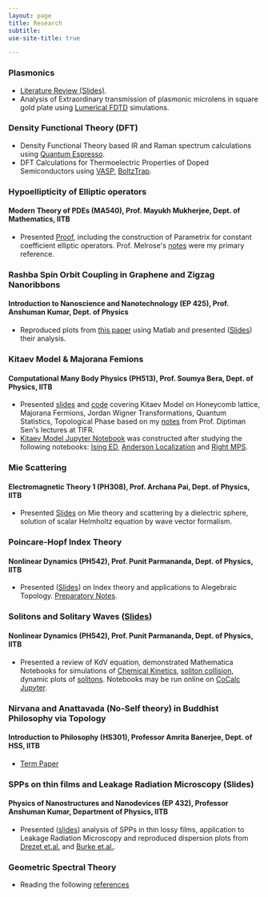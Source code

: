 ```yaml
---
layout: page
title: Research
subtitle: 
use-site-title: true

---
```


### Plasmonics
* [Literature Review (Slides)](/plasmonics_metamaterials.pdf).
* Analysis of Extraordinary transmission of plasmonic microlens in square gold plate using [Lumerical FDTD](https://www.lumerical.com/products/fdtd/) simulations.

### Density Functional Theory (DFT) 
* Density Functional Theory based IR and Raman spectrum calculations using [Quantum Espresso](https://www.quantum-espresso.org/).
* DFT Calculations for Thermoelectric Properties of Doped Semiconductors using [VASP](https://www.vasp.at/), [BoltzTrap](https://www.imc.tuwien.ac.at//forschungsbereich_theoretische_chemie/forschungsgruppen/prof_dr_gkh_madsen_theoretical_materials_chemistry/boltztrap/).

### Hypoellipticity of Elliptic operators 
#### Modern Theory of PDEs (MA540), Prof. Mayukh Mukherjee, Dept. of Mathematics, IITB
* Presented [Proof](https://drive.google.com/file/d/1FYS0SOqnUzm4rJjGoKI800oJAyz5gH7u/view), including the construction of Parametrix for constant coefficient elliptic operators. Prof. Melrose's [notes](http://math.mit.edu/~rbm/18-155-F13/GradAnal.pdf) were my primary reference.   

### Rashba Spin Orbit Coupling in Graphene and Zigzag Nanoribbons 
#### Introduction to Nanoscience and Nanotechnology (EP 425), Prof. Anshuman Kumar, Dept. of Physics 
* Reproduced plots from [this paper](https://arxiv.org/pdf/0901.0160.pdf) using  Matlab and presented ([Slides](http:/.pdf)) their analysis.

### Kitaev Model & Majorana Femions
#### Computational Many Body Physics (PH513), Prof. Soumya Bera, Dept. of Physics, IITB
* Presented [slides](https://somphene.github.io/research/kitaevmodelmajoranafermion.pdf) and [code](/kitaevpresent.ipynb) covering Kitaev Model on Honeycomb lattice, Majorana Fermions, Jordan Wigner Transformations, Quantum Statistics, Topological Phase based on my [notes](https://drive.google.com/file/d/1EWzraGwRifs8-pEqLRR1TKHaFEUuc00C/view) from Prof. Diptiman Sen's lectures at TIFR. 
* [Kitaev Model Jupyter Notebook](/kitaevpython.jpynb) was constructed after studying the following notebooks: [Ising ED](/IsingExactDiagonalization-checkpoint.ipynb), [Anderson Localization](/AndersonLocalization-checkpoint.ipynb) and [Right MPS](/ConstructingRightNormalizedMPS-checkpoint.ipynb).

### Mie Scattering     
#### Electromagnetic Theory 1 (PH308), Prof. Archana Pai, Dept. of Physics, IITB	
* Presented [Slides](https://drive.google.com/file/d/13fiU0y_lPC6QsBsW3R9QbE_u-9_kNkWC/view?usp=sharing) on Mie theory and scattering by a dielectric sphere, solution of scalar Helmholtz equation by wave vector formalism.
                                             
### Poincare-Hopf Index Theory 
#### Nonlinear Dynamics (PH542), Prof. Punit Parmananda, Dept. of Physics, IITB
* Presented ([Slides](https://docs.google.com/presentation/d/e/2PACX-1vS9bgRcnedoBFPlIKGGn7Vn-VtkNfd1HfeDI4B3rZNtzoVMwqg_RK--rt9ikXZjoFbAGC4cewGlUFRY/pub?start=false&loop=false&delayms=60000)) on Index theory and applications to Alegebraic Topology. [Preparatory Notes](/poincarehopfindex.pdf).

### Solitons and Solitary Waves ([Slides](Soliton.pdf))                                                                            
#### Nonlinear Dynamics (PH542), Prof. Punit Parmananda, Dept. of Physics, IITB
* Presented a review of KdV equation, demonstrated Mathematica Notebooks for simulations of [Chemical Kinetics](/chemicalkinetics.nb), [soliton collision](/solitoncollision.nb), dynamic plots of [solitons](/Soliton.nb). Notebooks may be run online on [CoCalc Jupyter](https://cocalc.com/doc/jupyter-notebook.html).

### Nirvana and Anattavada (No-Self theory) in Buddhist Philosophy via Topology      
#### Introduction to Philosophy (HS301), Professor Amrita Banerjee, Dept. of HSS, IITB
* [Term Paper](https://drive.google.com/file/d/1AvQK7grQ3P8iAi-hHU9qaCMXh5bFXT94/view?usp=sharing)

### SPPs on thin films and Leakage Radiation Microscopy (Slides)                                                   
#### Physics of Nanostructures and Nanodevices (EP 432), Professor Anshuman Kumar, Department of Physics, IITB
* Presented ([slides](/spplrm.pdf)) analysis of SPPs in thin lossy films, application to Leakage Radiation Microscopy and reproduced dispersion plots from [Drezet et.al.](http://202.119.32.195/cache/3/03/dsl.nju.edu.cn/3b74d77e24802eecef15fa91d4733a2c/Review-Leakage%20radiation%20microscopy%20of%20surface%20plasmon%20polaritons.pdf) and [Burke et.al.](https://journals.aps.org/prb/pdf/10.1103/PhysRevB.33.5186).

### Geometric Spectral Theory 
* Reading the following [references](https://drive.google.com/file/d/1DtQNvEjlCHVOs2aDuuZgZvHBln7l7thH/view?usp=sharing)

